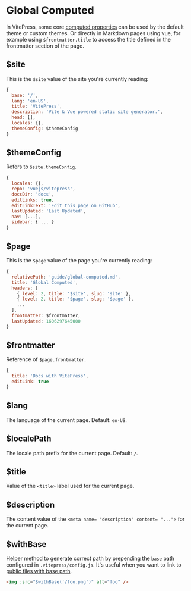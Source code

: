 # Global Computed

In VitePress, some core [computed properties](https://v3.vuejs.org/guide/computed.html#computed-properties) can be used by the default theme or custom themes. Or directly in Markdown pages using vue, for example using `$frontmatter.title` to access the title defined in the frontmatter section of the page.

## $site

This is the `$site` value of the site you're currently reading:

```js
{
  base: '/',
  lang: 'en-US',
  title: 'VitePress',
  description: 'Vite & Vue powered static site generator.',
  head: [],
  locales: {},
  themeConfig: $themeConfig
}
```

## $themeConfig

Refers to `$site.themeConfig`.

```js
{
  locales: {},
  repo: 'vuejs/vitepress',
  docsDir: 'docs',
  editLinks: true,
  editLinkText: 'Edit this page on GitHub',
  lastUpdated: 'Last Updated',
  nav: [...],
  sidebar: { ... }
}
```

## $page

This is the `$page` value of the page you're currently reading:

```js
{
  relativePath: 'guide/global-computed.md',
  title: 'Global Computed',
  headers: [
    { level: 2, title: '$site', slug: 'site' },
    { level: 2, title: '$page', slug: '$page' },
    ...
  ],
  frontmatter: $frontmatter,
  lastUpdated: 1606297645000
}
```

## $frontmatter

Reference of `$page.frontmatter`.

```js
{
  title: 'Docs with VitePress',
  editLink: true
}
```

## $lang

The language of the current page. Default: `en-US`.

## $localePath

The locale path prefix for the current page. Default: `/`.

## $title

Value of the `<title>` label used for the current page.

## $description

The content value of the `<meta name= "description" content= "...">` for the current page.

## $withBase

Helper method to generate correct path by prepending the `base` path configured in `.vitepress/config.js`. It's useful when you want to link to [public files with base path](../../introduction/asset-handling/#public-files).

```html
<img :src="$withBase('/foo.png')" alt="foo" />
```
